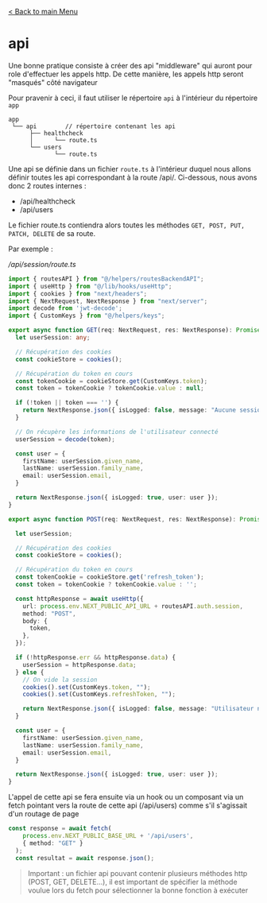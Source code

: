 [< Back to main Menu](https://github.com/gsoulie/react-resources/blob/master/react-presentation.md)    

# api

Une bonne pratique consiste à créer des api "middleware" qui auront pour role d'effectuer les appels http. De cette manière, les appels http seront "masqués" côté navigateur

Pour pravenir à ceci, il faut utiliser le répertoire ````api```` à l'intérieur du répertoire ````app````

````
app
 └── api		// répertoire contenant les api
      ├── healthcheck
      │      └── route.ts
      └── users
             └── route.ts
````
Une api se définie dans un fichier ````route.ts```` à l'intérieur duquel nous allons définir toutes les api correspondant à la route /api/<domain>. Ci-dessous, nous avons donc 2 routes internes :

* /api/healthcheck
* /api/users

Le fichier route.ts contiendra alors toutes les méthodes ````GET, POST, PUT, PATCH, DELETE```` de sa route. 

Par exemple : 

*/api/session/route.ts*
````typescript
import { routesAPI } from "@/helpers/routesBackendAPI";
import { useHttp } from "@/lib/hooks/useHttp";
import { cookies } from "next/headers";
import { NextRequest, NextResponse } from "next/server";
import decode from 'jwt-decode';
import { CustomKeys } from "@/helpers/keys";

export async function GET(req: NextRequest, res: NextResponse): Promise<Response> {
  let userSession: any;

  // Récupération des cookies
  const cookieStore = cookies();

  // Récupération du token en cours
  const tokenCookie = cookieStore.get(CustomKeys.token);
  const token = tokenCookie ? tokenCookie.value : null;

  if (!token || token === '') {
    return NextResponse.json({ isLogged: false, message: "Aucune session active" });
  }

  // On récupère les informations de l'utilisateur connecté
  userSession = decode(token);

  const user = {
    firstName: userSession.given_name,
    lastName: userSession.family_name,
    email: userSession.email,
  }

  return NextResponse.json({ isLogged: true, user: user });
}

export async function POST(req: NextRequest, res: NextResponse): Promise<Response> {

  let userSession;

  // Récupération des cookies
  const cookieStore = cookies();

  // Récupération du token en cours
  const tokenCookie = cookieStore.get('refresh_token');
  const token = tokenCookie ? tokenCookie.value : '';

  const httpResponse = await useHttp({
    url: process.env.NEXT_PUBLIC_API_URL + routesAPI.auth.session,
    method: "POST",
    body: {
      token,
    },
  });

  if (!httpResponse.err && httpResponse.data) {
    userSession = httpResponse.data;
  } else {
    // On vide la session 
    cookies().set(CustomKeys.token, "");
    cookies().set(CustomKeys.refreshToken, "");

    return NextResponse.json({ isLogged: false, message: "Utilisateur non autorisé" }, { status: 403 });
  }

  const user = {
    firstName: userSession.given_name,
    lastName: userSession.family_name,
    email: userSession.email,
  }

  return NextResponse.json({ isLogged: true, user: user });
}

````

L'appel de cette api se fera ensuite via un hook ou un composant via un fetch pointant vers la route de cette api (/api/users) comme s'il s'agissait d'un routage de page

````typescript
const response = await fetch(
    process.env.NEXT_PUBLIC_BASE_URL + '/api/users',
    { method: "GET" }
  );
  const resultat = await response.json();
````

> Important : un fichier api pouvant contenir plusieurs méthodes http (POST, GET, DELETE...), il est important de spécifier la méthode voulue lors du fetch pour sélectionner la bonne fonction à exécuter
